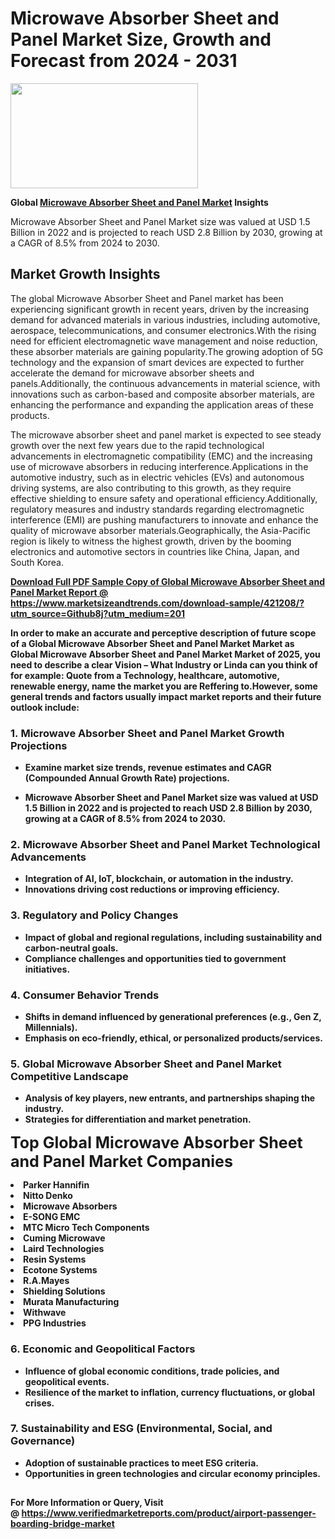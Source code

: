 <H1>Microwave Absorber Sheet and Panel Market Size, Growth and Forecast from 2024 - 2031</H1><img class="aligncenter size-medium wp-image-584254" src="https://thirdeyenews.in/wp-content/uploads/2024/09/Global-Market-Research-300x168.jpeg" alt="" width="300" height="168" /><p><strong>Global&nbsp;<a href="https://www.marketsizeandtrends.com/download-sample/421208/?utm_source=Github8j?utm_medium=201">Microwave Absorber Sheet and Panel Market</a> Insights</strong></p><p>Microwave Absorber Sheet and Panel Market size was valued at USD 1.5 Billion in 2022 and is projected to reach USD 2.8 Billion by 2030, growing at a CAGR of 8.5% from 2024 to 2030.</p><p><h2>Market Growth Insights</h2> <p>The global Microwave Absorber Sheet and Panel market has been experiencing significant growth in recent years, driven by the increasing demand for advanced materials in various industries, including automotive, aerospace, telecommunications, and consumer electronics.With the rising need for efficient electromagnetic wave management and noise reduction, these absorber materials are gaining popularity.The growing adoption of 5G technology and the expansion of smart devices are expected to further accelerate the demand for microwave absorber sheets and panels.Additionally, the continuous advancements in material science, with innovations such as carbon-based and composite absorber materials, are enhancing the performance and expanding the application areas of these products.</p> <p><strong><a href="download_link_here"></a></strong></p> <p>The microwave absorber sheet and panel market is expected to see steady growth over the next few years due to the rapid technological advancements in electromagnetic compatibility (EMC) and the increasing use of microwave absorbers in reducing interference.Applications in the automotive industry, such as in electric vehicles (EVs) and autonomous driving systems, are also contributing to this growth, as they require effective shielding to ensure safety and operational efficiency.Additionally, regulatory measures and industry standards regarding electromagnetic interference (EMI) are pushing manufacturers to innovate and enhance the quality of microwave absorber materials.Geographically, the Asia-Pacific region is likely to witness the highest growth, driven by the booming electronics and automotive sectors in countries like China, Japan, and South Korea.<p><strong><a href="get_more_link_here"></p><p><span class=""><strong>Download Full PDF Sample Copy of Global Microwave Absorber Sheet and Panel Market Report</strong> @ <a href="https://www.marketsizeandtrends.com/download-sample/421208/?utm_source=Github8j?utm_medium=201" target="_blank">https://www.marketsizeandtrends.com/download-sample/421208/?utm_source=Github8j?utm_medium=201</a></span></p><p>In order to make an accurate and perceptive description of future scope of a Global&nbsp;Microwave Absorber Sheet and Panel Market Market as Global&nbsp;Microwave Absorber Sheet and Panel Market Market of 2025, you need to describe a clear Vision &ndash; What Industry or Linda can you think of for example: Quote from a Technology, healthcare, automotive, renewable energy, name the market you are Reffering to.However, some general trends and factors usually impact market reports and their future outlook include:</p><h3>1.&nbsp;<strong>Microwave Absorber Sheet and Panel Market Growth Projections</strong></h3><ul><li>Examine market size trends, revenue estimates and CAGR (Compounded Annual Growth Rate) projections.</li><li><p>Microwave Absorber Sheet and Panel Market size was valued at USD 1.5 Billion in 2022 and is projected to reach USD 2.8 Billion by 2030, growing at a CAGR of 8.5% from 2024 to 2030.</p></li></ul><h3>2.&nbsp;<strong>Microwave Absorber Sheet and Panel Market Technological Advancements</strong></h3><ul><li>Integration of AI, IoT, blockchain, or automation in the industry.</li><li>Innovations driving cost reductions or improving efficiency.</li></ul><h3>3.&nbsp;<strong>Regulatory and Policy Changes</strong></h3><ul><li>Impact of global and regional regulations, including sustainability and carbon-neutral goals.</li><li>Compliance challenges and opportunities tied to government initiatives.</li></ul><h3>4.&nbsp;<strong>Consumer Behavior Trends</strong></h3><ul><li>Shifts in demand influenced by generational preferences (e.g., Gen Z, Millennials).</li><li>Emphasis on eco-friendly, ethical, or personalized products/services.</li></ul><h3>5.&nbsp;<strong>Global Microwave Absorber Sheet and Panel Market Competitive Landscape</strong></h3><ul><li>Analysis of key players, new entrants, and partnerships shaping the industry.</li><li>Strategies for differentiation and market penetration.</li></ul><p data-pm-slice="1 1 []"><span style="color: inherit; font-family: inherit; font-size: 25px;">Top Global Microwave Absorber Sheet and Panel Market Companies</span></p><div class="" data-test-id=""><p><li>Parker Hannifin</li><li> Nitto Denko</li><li> Microwave Absorbers</li><li> E-SONG EMC</li><li> MTC Micro Tech Components</li><li> Cuming Microwave</li><li> Laird Technologies</li><li> Resin Systems</li><li> Ecotone Systems</li><li> R.A.Mayes</li><li> Shielding Solutions</li><li> Murata Manufacturing</li><li> Withwave</li><li> PPG Industries</li></p></div><h3>6.&nbsp;<strong>Economic and Geopolitical Factors</strong></h3><ul><li>Influence of global economic conditions, trade policies, and geopolitical events.</li><li>Resilience of the market to inflation, currency fluctuations, or global crises.</li></ul><h3>7.&nbsp;<strong>Sustainability and ESG (Environmental, Social, and Governance)</strong></h3><ul><li>Adoption of sustainable practices to meet ESG criteria.</li><li>Opportunities in green technologies and circular economy principles.</li></ul><h2><strong style="font-size: 14px;">For More Information or Query, Visit @&nbsp;</strong><a style="background-color: #ffffff; font-size: 14px;" href="https://www.marketsizeandtrends.com/report/microwave-absorber-sheet-and-panel-market/" target="_blank">https://www.verifiedmarketreports.com/product/airport-passenger-boarding-bridge-market</a></h2>